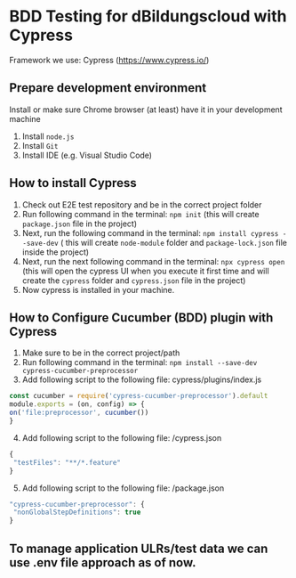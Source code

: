 # BDD Testing for dBildungscloud with Cypress

Framework we use: Cypress (<https://www.cypress.io/>)

## Prepare development environment

Install or make sure Chrome browser (at least) have it in your development machine
1) Install `node.js`
2) Install `Git`
3) Install IDE (e.g. Visual Studio Code)

## How to install Cypress

1) Check out E2E test repository and be in the correct project folder
2) Run following command in the terminal:  `npm init`  (this will create `package.json` file in the project)
3) Next, run the following command in the terminal: `npm install cypress --save-dev` ( this will create `node-module` folder and `package-lock.json` file inside the project)
4) Next, run the next following command in the terminal: `npx cypress open` (this will open the cypress UI when you execute it first time and will create the `cypress` folder and `cypress.json` file in the project)
5) Now cypress is installed in your machine.

## How to Configure Cucumber (BDD) plugin with Cypress

1) Make sure to be in the correct project/path
2) Run following command in the terminal:  `npm install --save-dev cypress-cucumber-preprocessor`
3) Add following script to the following file: cypress/plugins/index.js

```js
const cucumber = require('cypress-cucumber-preprocessor').default
module.exports = (on, config) => {
on('file:preprocessor', cucumber())
}
```

4) Add following script to the following file: /cypress.json

```js
{
 "testFiles": "**/*.feature"
}
```

5) Add following script to the following file: /package.json

```js
"cypress-cucumber-preprocessor": {
 "nonGlobalStepDefinitions": true
}
```
## To manage application ULRs/test data we can use .env file approach as of now.

